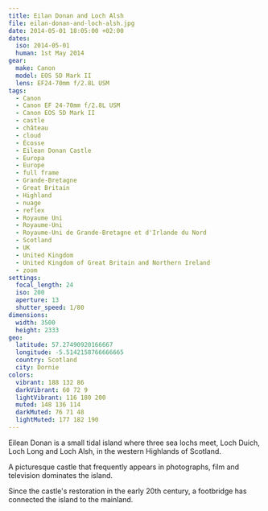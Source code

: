 ```yaml
---
title: Eilan Donan and Loch Alsh
file: eilan-donan-and-loch-alsh.jpg
date: 2014-05-01 18:05:00 +02:00
dates:
  iso: 2014-05-01
  human: 1st May 2014
gear:
  make: Canon
  model: EOS 5D Mark II
  lens: EF24-70mm f/2.8L USM
tags:
  - Canon
  - Canon EF 24-70mm f/2.8L USM
  - Canon EOS 5D Mark II
  - castle
  - château
  - cloud
  - Écosse
  - Eilean Donan Castle
  - Europa
  - Europe
  - full frame
  - Grande-Bretagne
  - Great Britain
  - Highland
  - nuage
  - reflex
  - Royaume Uni
  - Royaume-Uni
  - Royaume-Uni de Grande-Bretagne et d'Irlande du Nord
  - Scotland
  - UK
  - United Kingdom
  - United Kingdom of Great Britain and Northern Ireland
  - zoom
settings:
  focal_length: 24
  iso: 200
  aperture: 13
  shutter_speed: 1/80
dimensions:
  width: 3500
  height: 2333
geo:
  latitude: 57.27490920166667
  longitude: -5.5142158766666665
  country: Scotland
  city: Dornie
colors:
  vibrant: 188 132 86
  darkVibrant: 60 72 9
  lightVibrant: 116 180 200
  muted: 148 136 114
  darkMuted: 76 71 48
  lightMuted: 177 182 190
---
```


Eilean Donan is a small tidal island where three sea lochs meet, Loch Duich, Loch Long and Loch Alsh, in the western Highlands of Scotland.

A picturesque castle that frequently appears in photographs, film and television dominates the island.

Since the castle's restoration in the early 20th century, a footbridge has connected the island to the mainland.

